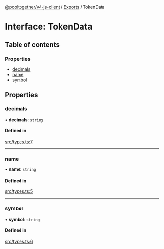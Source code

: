 [@pooltogether/v4-js-client](../README.md) / [Exports](../modules.md) / TokenData

# Interface: TokenData

## Table of contents

### Properties

- [decimals](TokenData.md#decimals)
- [name](TokenData.md#name)
- [symbol](TokenData.md#symbol)

## Properties

### decimals

• **decimals**: `string`

#### Defined in

[src/types.ts:7](https://github.com/pooltogether/v4-js-client/blob/6c47059/src/types.ts#L7)

___

### name

• **name**: `string`

#### Defined in

[src/types.ts:5](https://github.com/pooltogether/v4-js-client/blob/6c47059/src/types.ts#L5)

___

### symbol

• **symbol**: `string`

#### Defined in

[src/types.ts:6](https://github.com/pooltogether/v4-js-client/blob/6c47059/src/types.ts#L6)
